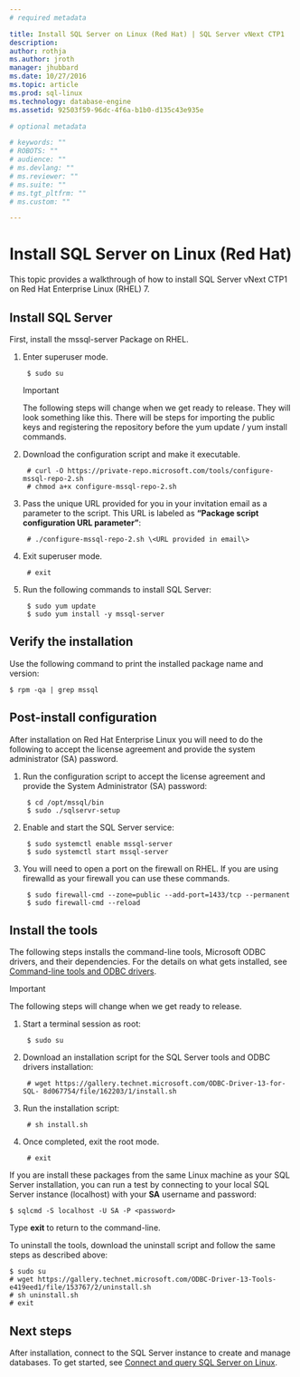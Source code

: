 ```yaml
---
# required metadata

title: Install SQL Server on Linux (Red Hat) | SQL Server vNext CTP1
description: 
author: rothja 
ms.author: jroth 
manager: jhubbard
ms.date: 10/27/2016
ms.topic: article
ms.prod: sql-linux
ms.technology: database-engine
ms.assetid: 92503f59-96dc-4f6a-b1b0-d135c43e935e

# optional metadata

# keywords: ""
# ROBOTS: ""
# audience: ""
# ms.devlang: ""
# ms.reviewer: ""
# ms.suite: ""
# ms.tgt_pltfrm: ""
# ms.custom: ""

---
```

# Install SQL Server on Linux (Red Hat)

This topic provides a walkthrough of how to install SQL Server vNext CTP1 on Red Hat Enterprise Linux (RHEL) 7.

## Install SQL Server
First, install the mssql-server Package on RHEL.

1. Enter superuser mode.

        $ sudo su

    > [!IMPORTANT]
    > The following steps will change when we get ready to release. They will look something like this. There will be steps for importing the public keys and registering the repository before the yum update / yum install commands. 

2. Download the configuration script and make it executable.

        # curl -O https://private-repo.microsoft.com/tools/configure-mssql-repo-2.sh
        # chmod a+x configure-mssql-repo-2.sh

3. Pass the unique URL provided for you in your invitation email as a parameter to the script. This URL is labeled as **“Package script configuration URL parameter”**:

        # ./configure-mssql-repo-2.sh \<URL provided in email\>

4. Exit superuser mode.

        # exit

5. Run the following commands to install SQL Server:

        $ sudo yum update
        $ sudo yum install -y mssql-server

## Verify the installation
Use the following command to print the installed package name and version:

    $ rpm -qa | grep mssql

## Post-install configuration
After installation on Red Hat Enterprise Linux you will need to do the following to accept the license agreement and provide the system administrator (SA) password.

1. Run the configuration script to accept the license agreement and provide the System Administrator (SA) password:

        $ cd /opt/mssql/bin
        $ sudo ./sqlservr-setup

2. Enable and start the SQL Server service:

        $ sudo systemctl enable mssql-server
        $ sudo systemctl start mssql-server

3. You will need to open a port on the firewall on RHEL.  If you are using firewalld as your firewall you can use these commands.

        $ sudo firewall-cmd --zone=public --add-port=1433/tcp --permanent
        $ sudo firewall-cmd --reload

## <a id="tools"></a> Install the tools
The following steps installs the command-line tools, Microsoft ODBC drivers, and their dependencies. For the details on what gets installed, see [Command-line tools and ODBC drivers](sql-server-linux-setup.md#tools).

> [!IMPORTANT]
> The following steps will change when we get ready to release.

1. Start a terminal session as root:

        $ sudo su

2. Download an installation script for the SQL Server tools and ODBC drivers installation:

        # wget https://gallery.technet.microsoft.com/ODBC-Driver-13-for-SQL- 8d067754/file/162203/1/install.sh

3. Run the installation script:

        # sh install.sh

4. Once completed, exit the root mode.

        # exit

If you are install these packages from the same Linux machine as your SQL Server installation, you can run a test by connecting to your local SQL Server instance (localhost) with your **SA** username and password:

    $ sqlcmd -S localhost -U SA -P <password>

Type **exit** to return to the command-line.

To uninstall the tools, download the uninstall script and follow the same steps as described above:

    $ sudo su
    # wget https://gallery.technet.microsoft.com/ODBC-Driver-13-Tools-e419eed1/file/153767/2/uninstall.sh
    # sh uninstall.sh 
    # exit 

## Next steps
After installation, connect to the SQL Server instance to create and manage databases. To get started, see [Connect and query SQL Server on Linux](sql-server-linux-connect-and-query.md).


